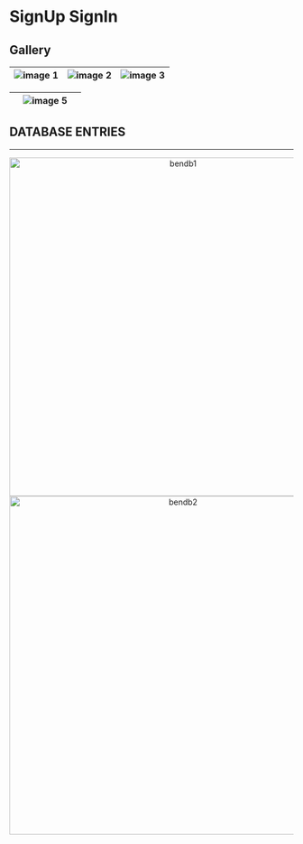 # **SignUp SignIn**

## **Gallery**

| ![image 1](https://github.com/user-attachments/assets/eeceb1fb-ec29-44b3-8547-21d22e62cbcf) | ![image 2](https://github.com/user-attachments/assets/dea7beb5-c08e-402b-b26d-d3519648bf27) | ![image 3](https://github.com/user-attachments/assets/a7991973-e3b9-4c60-99dc-51f4ba5b1812) |
|------------------------------------------------------------------------------------------------|------------------------------------------------------------------------------------------------|------------------------------------------------------------------------------------------------|

|  | ![image 5](https://github.com/user-attachments/assets/3158926a-ee84-4a5e-8dcd-ef9aae9e7d16) |  |
|------------------------------------------------------------------------------------------------|------------------------------------------------------------------------------------------------|------------------------------------------------------------------------------------------------|
## **DATABASE ENTRIES**
---
<div align="center">
  <img src="https://github.com/user-attachments/assets/08378da3-e211-4748-a761-627f0eace3d0" alt="bendb1" width="600">
  <br>
  <img src="https://github.com/user-attachments/assets/8e2e5688-6cc0-43dc-bd9c-ea023e6bc105" alt="bendb2" width="600">
</div>
